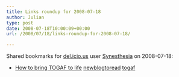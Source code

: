 ```yaml
---
title: Links roundup for 2008-07-18
author: Julian
type: post
date: 2008-07-18T10:00:09+00:00
url: /2008/07/18/links-roundup-for-2008-07-18/

---
```

Shared bookmarks for [del.icio.us][1] user [Synesthesia][2] on 2008-07-18:

  * [How to bring TOGAF to life][3] 
    [newblogtoread][4] [togaf][5] </li> </ul>

 [1]: http://del.icio.us/
 [2]: http://del.icio.us/synesthesia
 [3]: http://togaforblunder.blogspot.com/
 [4]: http://del.icio.us/synesthesia/newblogtoread
 [5]: http://del.icio.us/synesthesia/togaf